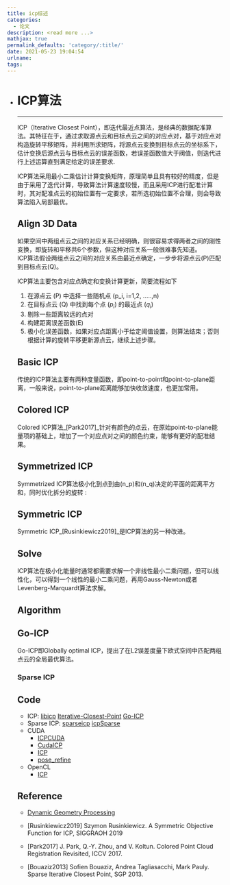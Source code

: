 ```yaml
---
title: icp综述
categories:
  - 论文
description: <read more ...>
mathjax: true
permalink_defaults: 'category/:title/'
date: 2021-05-23 19:04:54
urlname:
tags:
---
```


* # ICP算法

  * * *

  ICP（Iterative Closest Point），即迭代最近点算法，是经典的数据配准算法。其特征在于，通过求取源点云和目标点云之间的对应点对，基于对应点对构造旋转平移矩阵，并利用所求矩阵，将源点云变换到目标点云的坐标系下，估计变换后源点云与目标点云的误差函数，若误差函数值大于阀值，则迭代进行上述运算直到满足给定的误差要求.

  ICP算法采用最小二乘估计计算变换矩阵，原理简单且具有较好的精度，但是由于采用了迭代计算，导致算法计算速度较慢，而且采用ICP进行配准计算时，其对配准点云的初始位置有一定要求，若所选初始位置不合理，则会导致算法陷入局部最优。

  ## Align 3D Data

  如果空间中两组点云之间的对应关系已经明确，则很容易求得两者之间的刚性变换，即旋转和平移共6个参数，但这种对应关系一般很难事先知道。  
  ICP算法假设两组点云之间的对应关系由最近点确定，一步步将源点云(P)匹配到目标点云(Q)。

  ICP算法主要包含对应点确定和变换计算更新，简要流程如下

  1.  在源点云 (P) 中选择一些随机点 (p\_i, i=1,2, .....,n)
  2.  在目标点云 (Q) 中找到每个点 ($p_i$) 的最近点 ($q_i$)
  3.  剔除一些距离较远的点对
  4.  构建距离误差函数(E)
  5.  极小化误差函数，如果对应点距离小于给定阈值设置，则算法结束；否则根据计算的旋转平移更新源点云，继续上述步骤。

  ## Basic ICP

  传统的ICP算法主要有两种度量函数，即point-to-point和point-to-plane距离，一般来说，point-to-plane距离能够加快收敛速度，也更加常用。

  ## Colored ICP

  Colored ICP算法_\[Park2017\]_针对有颜色的点云，在原始point-to-plane能量项的基础上，增加了一个对应点对之间的颜色约束，能够有更好的配准结果。

  ## Symmetrized ICP

  Symmetrized ICP算法极小化到点到由(n\_p)和(n\_q)决定的平面的距离平方和，同时优化拆分的旋转 :

  ## Symmetric ICP

  Symmetric ICP_\[Rusinkiewicz2019\]_是ICP算法的另一种改进。

  ## Solve

  ICP算法在极小化能量时通常都需要求解一个非线性最小二乘问题，但可以线性化，可以得到一个线性的最小二乘问题，再用Gauss-Newton或者Levenberg-Marquardt算法求解。

  ## Algorithm

  ## Go-ICP

  Go-ICP即Globally optimal ICP，提出了在L2误差度量下欧式空间中匹配两组点云的全局最优算法。

  ### Sparse ICP

  ## Code

  *   ICP: [libicp](https://github.com/symao/libicp) [Iterative-Closest-Point](https://github.com/Gregjksmith/Iterative-Closest-Point) [Go-ICP](https://github.com/yangjiaolong/Go-ICP)
  *   Sparse ICP: [sparseicp](https://github.com/OpenGP/sparseicp) [icpSparse](https://github.com/palanglois/icpSparse)
  *   CUDA
      *   [ICPCUDA](https://github.com/mp3guy/ICPCUDA)
      *   [CudaICP](https://github.com/akselsv/CudaICP)
      *   [ICP](https://github.com/FeeZhu/ICP)
      *   [pose\_refine](https://github.com/meiqua/pose_refine)
  *   OpenCL
      *   [ICP](https://github.com/nlamprian/ICP)

  ## Reference

  *   [Dynamic Geometry Processing](http://resources.mpi-inf.mpg.de/deformableShapeMatching/EG2012_Tutorial/slides/1.2%20ICP_+_TPS_%28NM%29.pdf)

  *   \[Rusinkiewicz2019\] Szymon Rusinkiewicz. A Symmetric Objective Function for ICP, SIGGRAOH 2019

  *   \[Park2017\] J. Park, Q.-Y. Zhou, and V. Koltun. Colored Point Cloud Registration Revisited, ICCV 2017.

  *   \[Bouaziz2013\] Sofien Bouaziz, Andrea Tagliasacchi, Mark Pauly. Sparse Iterative Closest Point, SGP 2013.

